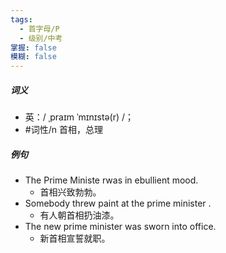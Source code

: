 ```yaml
---
tags:
  - 首字母/P
  - 级别/中考
掌握: false
模糊: false
---
```

##### 词义
- 英：/ ˌpraɪm ˈmɪnɪstə(r) /；
- #词性/n  首相，总理
##### 例句
- The Prime Ministe rwas in ebullient mood.
	- 首相兴致勃勃。
- Somebody threw paint at the prime minister .
	- 有人朝首相扔油漆。
- The new prime minister was sworn into office.
	- 新首相宣誓就职。
